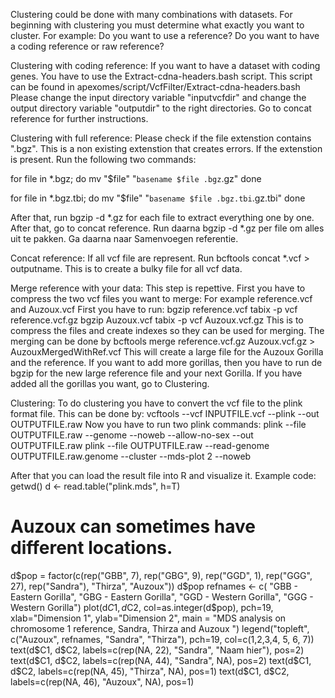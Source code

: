 Clustering could be done with many combinations with datasets. For beginning with clustering you must determine what exactly you want
to cluster. For example: Do you want to use a reference? Do you want to have a coding reference or raw reference? 

Clustering with coding reference:
If you want to have a dataset with coding genes. You have to use the Extract-cdna-headers.bash script.
This script can be found in  apexomes/script/VcfFilter/Extract-cdna-headers.bash 
Please change the input directory variable "inputvcfdir" and change the output directory variable "outputdir"
to the right directories. Go to concat reference for further instructions.

Clustering with full reference:
Please check if the file extenstion contains ".bgz". This is a non existing extenstion that creates errors. If the extenstion
is present. Run the following two commands:

for file in *.bgz; do
    mv "$file" "`basename $file .bgz`.gz"
done

for file in *.bgz.tbi; do
    mv "$file" "`basename $file .bgz.tbi`.gz.tbi"
done

After that, run bgzip -d *.gz for each file to extract everything one by one. After that, go to concat reference.
Run daarna bgzip -d *.gz per file om alles uit te pakken. Ga daarna naar Samenvoegen referentie.

Concat reference:
If all vcf file are represent. Run bcftools concat *.vcf > outputname.
This is to create a bulky file for all vcf data.

Merge reference with your data:
This step is repettive. First you have to compress the two vcf files you want to merge: For example reference.vcf and Auzoux.vcf
First you have to run:
bgzip reference.vcf
tabix -p vcf reference.vcf.gz
bgzip Auzoux.vcf
tabix -p vcf Auzoux.vcf.gz
This is to compress the files and create indexes so they can be used for merging. The merging can be done by
bcftools merge reference.vcf.gz Auzoux.vcf.gz > AuzouxMergedWithRef.vcf
This will create a large file for the Auzoux Gorilla and the reference. If you want to add more gorillas, then you have
to run de bgzip for the new large reference file and your next Gorilla. If you have added all the gorillas you want, go to Clustering.

Clustering:
To do clustering you have to convert the vcf file to the plink format file. This can be done by:
vcftools --vcf INPUTFILE.vcf --plink --out  OUTPUTFILE.raw
Now you have to run two plink commands:
plink --file OUTPUTFILE.raw --genome --noweb --allow-no-sex --out OUTPUTFILE.raw
plink --file OUTPUTFILE.raw --read-genome OUTPUTFILE.raw.genome --cluster --mds-plot 2 --noweb


After that you can load the result file into R and visualize it.
Example code:
getwd()
d <- read.table("plink.mds", h=T)
# Auzoux can sometimes have different locations.
d$pop = factor(c(rep("GBB", 7), rep("GBG", 9), rep("GGD", 1), rep("GGG", 27), rep("Sandra"), "Thirza", "Auzoux"))
d$pop
refnames <- c( "GBB - Eastern Gorilla", "GBG - Eastern Gorilla", "GGD - Western Gorilla", "GGG - Western Gorilla")
plot(d$C1, d$C2, col=as.integer(d$pop), pch=19, xlab="Dimension 1", ylab="Dimension 2", main = "MDS analysis on chromosome 1 reference, Sandra, Thirza and Auzoux ")
legend("topleft", c("Auzoux", refnames, "Sandra", "Thirza"), pch=19, col=c(1,2,3,4, 5, 6, 7))
text(d$C1, d$C2, labels=c(rep(NA, 22), "Sandra", "Naam hier"), pos=2)
text(d$C1, d$C2, labels=c(rep(NA, 44), "Sandra", NA), pos=2)
text(d$C1, d$C2, labels=c(rep(NA, 45), "Thirza", NA), pos=1)
text(d$C1, d$C2, labels=c(rep(NA, 46), "Auzoux", NA), pos=1)
